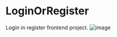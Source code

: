 # LoginOrRegister
Login in register frontend project.
![image](https://github.com/SocialSchemer/LoginOrRegister/assets/143866912/3bb56fb5-b381-4e64-b96a-e29023fe1cf3)
